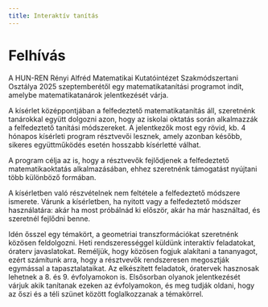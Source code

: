 ```yaml
---
title: Interaktív tanítás
---
```


# Felhívás

A HUN-REN Rényi Alfréd Matematikai Kutatóintézet Szakmódszertani Osztálya 2025 szeptemberétől egy matematikatanítási programot indít, amelybe matematikatanárok jelentkezését várja.

A kísérlet középpontjában a felfedeztető matematikatanítás áll, szeretnénk tanárokkal együtt dolgozni azon, hogy az iskolai oktatás során alkalmazzák a felfedeztető tanítási módszereket.
A jelentkezők most egy rövid, kb. 4 hónapos kísérleti program résztvevői lesznek, amely azonban később, sikeres együttműködés esetén hosszabb kísérletté válhat.

A program célja az is, hogy a résztvevők fejlődjenek a felfedeztető matematikaoktatás alkalmazásában, ehhez szeretnénk támogatást nyújtani több különböző formában. 

A kísérletben való részvételnek nem feltétele a felfedeztető módszere ismerete. Várunk a kísérletben, ha nyitott vagy a felfedeztető módszer használatára: akár ha most próbálnád ki először, akár ha már használtad, és szeretnél fejlődni benne.

Idén ősszel egy témakört, a geometriai transzformációkat szeretnénk közösen feldolgozni. 
Heti rendszerességgel küldünk interaktív feladatokat, óraterv javaslatokat. Reméljük, hogy közösen fogjuk alakítani a tananyagot, ezért számítunk arra, hogy a résztvevők rendszeresen megosztják egymással a tapasztalataikat. 
Az elkészített feladatok, óratervek hasznosak lehetnek a 8. és 9. évfolyamokon is. Elsősorban olyanok jelentkezését várjuk akik tanítanak ezeken az évfolyamokon, és meg tudják oldani, hogy az őszi és a téli szünet között foglalkozzanak a témakörrel.


